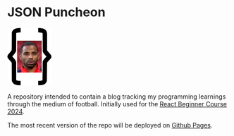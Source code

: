 # JSON Puncheon

<img src="public/jsonPuncheonLogo.png" alt="Logo" width="100" />

A repository intended to contain a blog tracking my programming learnings through the medium of football. Initially used for the [React Beginner Course 2024](https://www.youtube.com/watch?v=siTUv1L9ymM).

The most recent version of the repo will be deployed on [Github Pages](https://raysmith745.github.io/json-puncheon).
